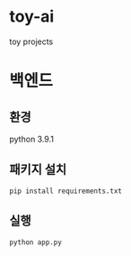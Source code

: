 # toy-ai

toy projects

# 백엔드

## 환경

python 3.9.1

## 패키지 설치

`pip install requirements.txt`

## 실행

`python app.py`
